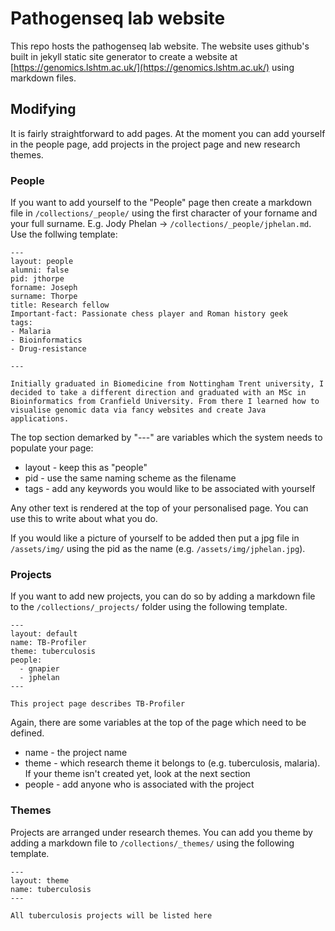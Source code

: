 # Pathogenseq lab website

This repo hosts the pathogenseq lab website.
The website uses github's built in jekyll static site generator to create a website at [https://genomics.lshtm.ac.uk/](https://genomics.lshtm.ac.uk/) using markdown files.

## Modifying

It is fairly straightforward to add pages. At the moment you can add yourself in the people page, add projects in the project page and new research themes.

### People

If you want to add yourself to the "People" page then create a markdown file in `/collections/_people/` using the first character of your forname and your full surname. E.g. Jody Phelan -> `/collections/_people/jphelan.md`. Use the follwing template:

```
--- 
layout: people
alumni: false
pid: jthorpe
forname: Joseph
surname: Thorpe 
title: Research fellow 
Important-fact: Passionate chess player and Roman history geek 
tags:   
- Malaria
- Bioinformatics   
- Drug-resistance 

---

Initially graduated in Biomedicine from Nottingham Trent university, I decided to take a different direction and graduated with an MSc in Bioinformatics from Cranfield University. From there I learned how to visualise genomic data via fancy websites and create Java applications.

```
The top section demarked by "---" are variables which the system needs to populate your page:
 - layout - keep this as "people"
 - pid - use the same naming scheme as the filename
 - tags - add any keywords you would like to be associated with yourself

Any other text is rendered at the top of your personalised page. You can use this to write about what you do.

If you would like a picture of yourself to be added then put a jpg file in `/assets/img/` using the pid as the name (e.g. `/assets/img/jphelan.jpg`).

### Projects

If you want to add new projects, you can do so by adding a markdown file to the `/collections/_projects/` folder using the following template.

```
---
layout: default
name: TB-Profiler
theme: tuberculosis
people:
  - gnapier
  - jphelan
---

This project page describes TB-Profiler
```

Again, there are some variables at the top of the page which need to be defined. 
 - name - the project name
 - theme - which research theme it belongs to (e.g. tuberculosis, malaria). If your theme isn't created yet, look at the next section
 - people - add anyone who is associated with the project

### Themes

Projects are arranged under research themes. You can add you theme by adding a markdown file to `/collections/_themes/` using the following template.

```
---
layout: theme
name: tuberculosis
---

All tuberculosis projects will be listed here

```
